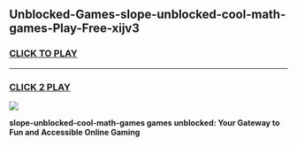 
## Unblocked-Games-slope-unblocked-cool-math-games-Play-Free-xijv3
<h3>
<a href="https://premium76.site?title=slope-unblocked-cool-math-games&ref=09A">CLICK TO PLAY</a></h3>
<hr>

<h3>
<a href="https://premium76.site?title=slope-unblocked-cool-math-games&ref=09A">CLICK 2 PLAY</a>
  
</h3>

<a href="https://premium76.site?title=slope-unblocked-cool-math-games&ref=09A"><img src="https://clearcache.store/games.png"></a>


**slope-unblocked-cool-math-games games unblocked: Your Gateway to Fun and Accessible Online Gaming**
